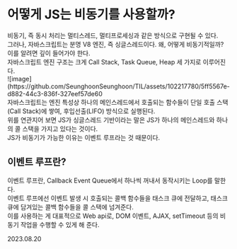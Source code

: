 <h1>어떻게 JS는 비동기를 사용할까?</h1>
비동기, 즉 동시 처리는 멀티스레드, 멀티프로세싱과 같은 방식으로 구현될 수 있다. <br>
그러나, 자바스크립트는 분명 V8 엔진, 즉 싱글스레드이다. 왜, 어떻게 비동기적일까?<br>
이를 알려면 깊이 들어가야 한다.<br>
자바스크립트 엔진 구조는 크게 Call Stack, Task Queue, Heap 세 가지로 이루어진다. <br>
![image](https://github.com/SeunghoonSeunghoon/TIL/assets/102217780/5ff5567e-d882-44c3-836f-327eef57de60
<br>자바스크립트는 엔진 특성상 하나의 메인스레드에서 호출되는 함수들이 단일 호출 스택(Call Stack)에 쌓여, 후입선출(LIFO) 방식으로 실행된다.<br>
위를 연관지어 보면 JS가 싱글스레드 기반이라는 말은 JS가 하나의 메인스레드와 하나의 콜 스택을 가지고 있다는 것이다. <br>
JS가 비동기가 가능한 이유는 이벤트 루프라는 것 때문이다.<br>

<h2>이벤트 루프란?</h2>

이벤트 루프란, Callback Event Queue에서 하나씩 꺼내서 동작시키는 Loop를 말한다.<br>
이벤트 루프에선 이벤트 발생 시 호출되는 콜백 함수들을 태스크 큐에 전달하고, 태스크 큐에 담겨있는 콜백 함수들을 콜 스택에 넘겨준다.<br>
이를 사용하는 게 대표적으로 Web api로, DOM 이벤트, AJAX, setTimeout 등의 비동기 작업을 수행할 수 있게 해 준다.

2023.08.20
